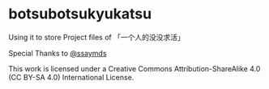 # botsubotsukyukatsu
Using it to store Project files of 「一个人的没没求活」

Special Thanks to [@ssaymds](https://twitter.com/ssaymds)

This work is licensed under a Creative Commons Attribution-ShareAlike 4.0 (CC BY-SA 4.0) International License.

